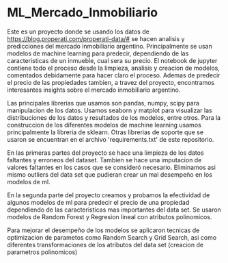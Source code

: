 # ML_Mercado_Inmobiliario

Este es un proyecto donde se usando los datos de https://blog.properati.com/properati-data/# se hacen analisis y predicciones del mercado inmobiliario argentino. Principalmente se usan modelos de machine learning para predecir, dependiendo de las caracteristicas de un inmueble, cual sera su precio. El notebook de jupyter contiene todo el proceso desde la limpieza, analisis y creacion de modelos, comentados debidamente para hacer claro el proceso. Ademas de predecir el precio de las propiedades tambien, a travez del proyecto, encontramos interesantes insights sobre el mercado inmobiliario argentino.

Las principales librerias que usamos son pandas, numpy, scipy para manipulacion de los datos. Usamos seaborn y matplot para visualizar las distribuciones de los datos y resultados de los modelos, entre otros. Para la construccion de los diferentes modelos de machine learning usamos principalmente la libreria de sklearn. Otras librerias de soporte que se usaron se encuentran en el archivo 'requirements.txt' de este repositorio.

En las primeras partes del proyecto se hace una limpieza de los datos faltantes y erroneos del dataset. Tambien se hace una imputacion de valores faltantes en los casos que se consideró necesario. Eliminamos asi mismo outliers del data set que pudieran crear un mal desempeño en los modelos de ml.

En la segunda parte del proyecto creamos y probamos la efectividad de algunos modelos de ml para predecir el precio de una propiedad dependiendo de las caracteristicas mas importantes del data set. Se usaron modelos de Random Forest y Regresion lineal con atributos polinomicos.

Para mejorar el desempeño de los modelos se aplicaron tecnicas de optimizacion de parametos como Random Search y Grid Search, asi como diferentes transformaciones de los atributos del data set (creacion de parametros polinomicos)

